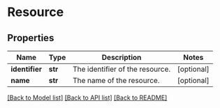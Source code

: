 # Resource

## Properties
Name | Type | Description | Notes
------------ | ------------- | ------------- | -------------
**identifier** | **str** | The identifier of the resource. | [optional] 
**name** | **str** | The name of the resource. | [optional] 

[[Back to Model list]](../registryDocs.md#documentation-for-models) [[Back to API list]](../registryDocs.md#documentation-for-api-endpoints) [[Back to README]](../registryDocs.md)


